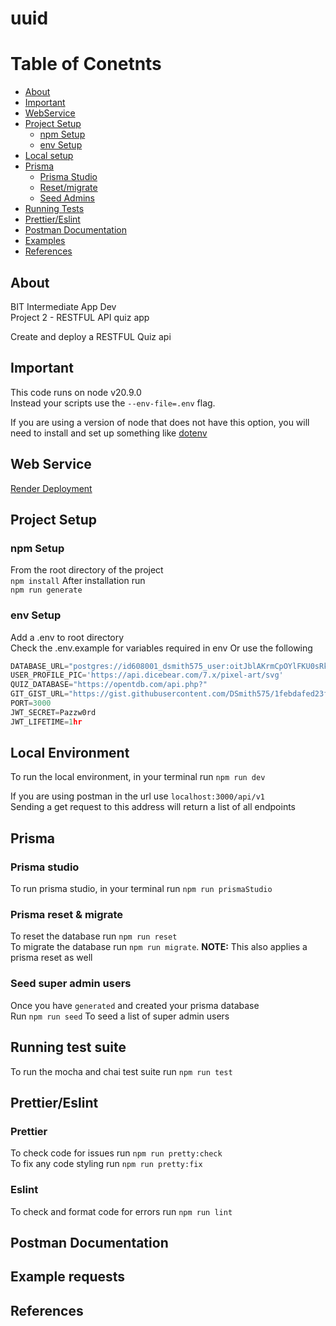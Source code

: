 # uuid

# Table of Conetnts

- [About](#about)
- [Important](#important)
- [WebService](#webservice)
- [Project Setup](#project-setup)
    + [npm Setup](#npm-setup)
    + [env Setup](#env-setup)
- [Local setup](#local)
- [Prisma](#prisma)
    + [Prisma Studio](#prisma-studio)
    + [Reset/migrate](#reset)
    + [Seed Admins](#admin-seed)
- [Running Tests](#test-suite)
- [Prettier/Eslint](#pre-lint)
- [Postman Documentation](#postman)
- [Examples](#examples)
- [References](#ref)

## About <a name="about"/>
BIT Intermediate App Dev  
Project 2 - RESTFUL API quiz app  

Create and deploy a RESTFUL Quiz api

## Important <a name="important"/>
This code runs on node v20.9.0  
Instead your scripts use the `--env-file=.env` flag.  

If you are using a version of node that does not have this option, you will need to install and set up something like [dotenv](https://www.npmjs.com/package/dotenv)

## Web Service <a name="webservice"/>
[Render Deployment](https://smitde5-inter-dev-restful.onrender.com/)

## Project Setup <a name="project-setup"/>

### npm Setup <a name="npm-setup"/>
From the root directory of the project  
`npm install`
After installation run  
`npm run generate`

### env Setup <a name="env-setup"/>
Add a .env to root directory  
Check the .env.example for variables required in env
Or use the following
```js
DATABASE_URL="postgres://id608001_dsmith575_user:oitJblAKrmCpOYlFKU0sRk1yqoapT7zm@dpg-ck3om5fqj8ts738356cg-a.oregon-postgres.render.com/id608001_dsmith575"
USER_PROFILE_PIC='https://api.dicebear.com/7.x/pixel-art/svg'
QUIZ_DATABASE="https://opentdb.com/api.php?"
GIT_GIST_URL="https://gist.githubusercontent.com/DSmith575/1febdafed23fb8f592f89809423463d2/raw/08bf599fb971aa8ea14923808eb4120933fa1efe/basisUsers.json"
PORT=3000
JWT_SECRET=Pazzw0rd
JWT_LIFETIME=1hr
```

## Local Environment <a name="local"/>
To run the local environment, in your terminal run `npm run dev`  

If you are using postman in the url use
`localhost:3000/api/v1`  
Sending a get request to this address will return a list of all endpoints

## Prisma <a name="prisma"/>

### Prisma studio <a name="prisma-studio"/>
To run prisma studio, in your terminal run `npm run prismaStudio`

### Prisma reset & migrate <a name="reset"/>
To reset the database run `npm run reset`  
To migrate the database run `npm run migrate`. **NOTE:** This also applies a prisma reset as well

### Seed super admin users <a name="admin-seed"/>
Once you have `generated` and created your prisma database  
Run `npm run seed` To seed a list of super admin users

## Running test suite <a name="test-suite"/>
To run the mocha and chai test suite run `npm run test`

## Prettier/Eslint <a name="pre-lint"/>

### Prettier
To check code for issues run `npm run pretty:check`  
To fix any code styling run `npm run pretty:fix`  

### Eslint
To check and format code for errors run `npm run lint`

## Postman Documentation <a name="postman"/>

## Example requests <a name="examples"/>

## References <a name="ref"/>